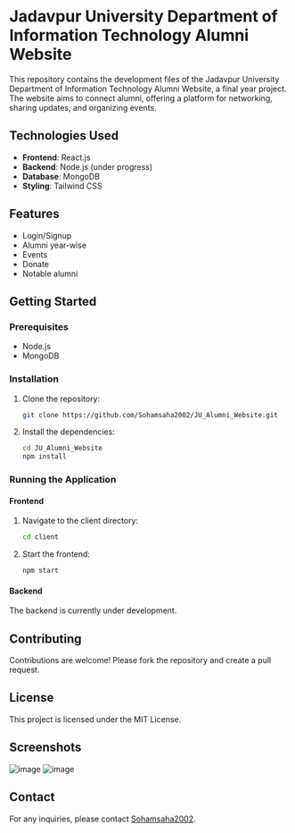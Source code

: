 # Jadavpur University Department of Information Technology Alumni Website

This repository contains the development files of the Jadavpur University Department of Information Technology Alumni Website, a final year project. The website aims to connect alumni, offering a platform for networking, sharing updates, and organizing events.

## Technologies Used

- **Frontend**: React.js
- **Backend**: Node.js (under progress)
- **Database**: MongoDB
- **Styling**: Tailwind CSS

## Features

- Login/Signup
- Alumni year-wise
- Events
- Donate
- Notable alumni

## Getting Started

### Prerequisites

- Node.js
- MongoDB

### Installation

1. Clone the repository:
    ```sh
    git clone https://github.com/Sohamsaha2002/JU_Alumni_Website.git
    ```
2. Install the dependencies:
    ```sh
    cd JU_Alumni_Website
    npm install
    ```

### Running the Application

#### Frontend

1. Navigate to the client directory:
    ```sh
    cd client
    ```
2. Start the frontend:
    ```sh
    npm start
    ```

#### Backend

The backend is currently under development.

## Contributing

Contributions are welcome! Please fork the repository and create a pull request.

## License

This project is licensed under the MIT License.

## Screenshots
![image](https://github.com/user-attachments/assets/cb84891b-bc14-42b1-a66b-e52fed610f15)
![image](https://github.com/user-attachments/assets/c36df5ef-ba84-4b94-a0c6-51e5004800ad)


## Contact

For any inquiries, please contact [Sohamsaha2002](https://github.com/Sohamsaha2002).
